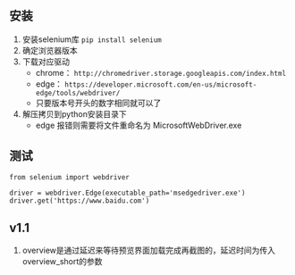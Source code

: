 ## 安装
1. 安装selenium库 `pip install selenium`
2. 确定浏览器版本
3. 下载对应驱动 
    - chrome： `http://chromedriver.storage.googleapis.com/index.html`
    - edge： `https://developer.microsoft.com/en-us/microsoft-edge/tools/webdriver/`
    - 只要版本号开头的数字相同就可以了
4. 解压拷贝到python安装目录下
    - edge 报错则需要将文件重命名为 MicrosoftWebDriver.exe

## 测试
```
from selenium import webdriver

driver = webdriver.Edge(executable_path='msedgedriver.exe')
driver.get('https://www.baidu.com')
```

## v1.1
1. overview是通过延迟来等待预览界面加载完成再截图的，延迟时间为传入overview_short的参数